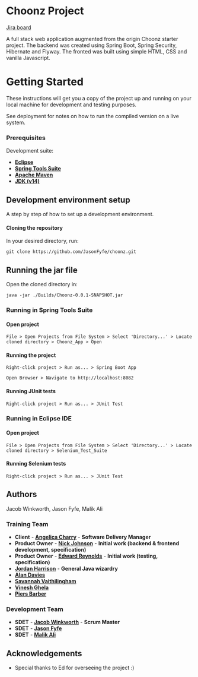 # Choonz Project

[Jira board](https://team-1603895273256.atlassian.net/jira/software/projects/CHO/boards/8/roadmap)

A full stack web application augmented from the origin Choonz starter project. The backend was created using Spring Boot, Spring Security, Hibernate and Flyway. The fronted was built using simple HTML, CSS and vanilla Javascript.

# Getting Started
These instructions will get you a copy of the project up and running on your local machine for development and testing purposes.

See deployment for notes on how to run the compiled version on a live system.

### Prerequisites
Development suite:

- [**Eclipse**](https://www.eclipse.org/)
- [**Spring Tools Suite**](https://spring.io/tools)
- [**Apache Maven**](https://maven.apache.org)
- [**JDK (v14)**](https://www.oracle.com/uk/java/technologies/javase/jdk14-archive-downloads.html)

## Development environment setup
A step by step of how to set up a development environment.
#### Cloning the repository
In your desired directory, run:
```
git clone https://github.com/JasonFyfe/choonz.git
```
## Running the jar file
Open the cloned directory in:
```
java -jar ./Builds/Choonz-0.0.1-SNAPSHOT.jar
```
### Running in Spring Tools Suite  
#### Open project
```
File > Open Projects from File System > Select 'Directory...' > Locate cloned directory > Choonz_App > Open
```
#### Running the project
```
Right-click project > Run as... > Spring Boot App
```
```
Open Browser > Navigate to http://localhost:8082
```
#### Running JUnit tests
```
Right-click project > Run as... > JUnit Test
```
### Running in Eclipse IDE
#### Open project
```
File > Open Projects from File System > Select 'Directory...' > Locate cloned directory > Selenium_Test_Suite
```
#### Running Selenium tests
```
Right-click project > Run as... > JUnit Test
```
## Authors
Jacob Winkworth, Jason Fyfe, Malik Ali

### Training Team

- **Client** - [**Angelica Charry**](https://github.com/acharry) - **Software Delivery Manager**
- **Product Owner** - [**Nick Johnson**](https://github.com/nickrstewarttds) - **Initial work (backend & frontend development, specification)**
- **Product Owner** - [**Edward Reynolds**](https://github.com/Edrz-96) - **Initial work (testing, specification)**
- [**Jordan Harrison**](https://github.com/JHarry444) - **General Java wizardry**
- [**Alan Davies**](https://github.com/MorickClive)
- [**Savannah Vaithilingham**](https://github.com/savannahvaith)
- [**Vinesh Ghela**](https://github.com/vineshghela)
- [**Piers Barber**](https://github.com/PCMBarber)

### Development Team

- **SDET** - [**Jacob Winkworth**](https://github.com/jacobwinkworth-qa) - **Scrum Master**
- **SDET** - [**Jason Fyfe**](https://github.com/jasonfyfe)
- **SDET** - [**Malik Ali**](https://github.com/malikaliqa)

## Acknowledgements

- Special thanks to Ed for overseeing the project :)
